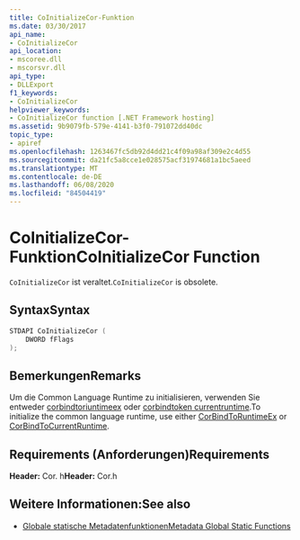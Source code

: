```yaml
---
title: CoInitializeCor-Funktion
ms.date: 03/30/2017
api_name:
- CoInitializeCor
api_location:
- mscoree.dll
- mscorsvr.dll
api_type:
- DLLExport
f1_keywords:
- CoInitializeCor
helpviewer_keywords:
- CoInitializeCor function [.NET Framework hosting]
ms.assetid: 9b9079fb-579e-4141-b3f0-791072dd40dc
topic_type:
- apiref
ms.openlocfilehash: 1263467fc5db92d4dd21c4f09a98af309e2c4d55
ms.sourcegitcommit: da21fc5a8cce1e028575acf31974681a1bc5aeed
ms.translationtype: MT
ms.contentlocale: de-DE
ms.lasthandoff: 06/08/2020
ms.locfileid: "84504419"
---
```

# <a name="coinitializecor-function"></a><span data-ttu-id="361ca-102">CoInitializeCor-Funktion</span><span class="sxs-lookup"><span data-stu-id="361ca-102">CoInitializeCor Function</span></span>
<span data-ttu-id="361ca-103">`CoInitializeCor` ist veraltet.</span><span class="sxs-lookup"><span data-stu-id="361ca-103">`CoInitializeCor` is obsolete.</span></span>  
  
## <a name="syntax"></a><span data-ttu-id="361ca-104">Syntax</span><span class="sxs-lookup"><span data-stu-id="361ca-104">Syntax</span></span>  
  
```cpp  
STDAPI CoInitializeCor (  
    DWORD fFlags  
);  
```  
  
## <a name="remarks"></a><span data-ttu-id="361ca-105">Bemerkungen</span><span class="sxs-lookup"><span data-stu-id="361ca-105">Remarks</span></span>  
 <span data-ttu-id="361ca-106">Um die Common Language Runtime zu initialisieren, verwenden Sie entweder [corbindtoriuntimeex](corbindtoruntimeex-function.md) oder [corbindtoken currentruntime](corbindtocurrentruntime-function.md).</span><span class="sxs-lookup"><span data-stu-id="361ca-106">To initialize the common language runtime, use either [CorBindToRuntimeEx](corbindtoruntimeex-function.md) or [CorBindToCurrentRuntime](corbindtocurrentruntime-function.md).</span></span>  
  
## <a name="requirements"></a><span data-ttu-id="361ca-107">Requirements (Anforderungen)</span><span class="sxs-lookup"><span data-stu-id="361ca-107">Requirements</span></span>  
 <span data-ttu-id="361ca-108">**Header:** Cor. h</span><span class="sxs-lookup"><span data-stu-id="361ca-108">**Header:** Cor.h</span></span>  
  
## <a name="see-also"></a><span data-ttu-id="361ca-109">Weitere Informationen:</span><span class="sxs-lookup"><span data-stu-id="361ca-109">See also</span></span>

- [<span data-ttu-id="361ca-110">Globale statische Metadatenfunktionen</span><span class="sxs-lookup"><span data-stu-id="361ca-110">Metadata Global Static Functions</span></span>](../metadata/metadata-global-static-functions.md)
